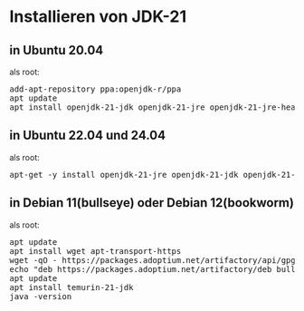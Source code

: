 # Installieren von JDK-21 

## in Ubuntu 20.04
als root:
<pre>add-apt-repository ppa:openjdk-r/ppa
apt update
apt install openjdk-21-jdk openjdk-21-jre openjdk-21-jre-headless openjdk-21-source
</pre>

## in Ubuntu 22.04 und 24.04
als root:
<pre>apt-get -y install openjdk-21-jre openjdk-21-jdk openjdk-21-jre-headless openjdk-21-source</pre>

## in Debian 11(bullseye) oder Debian 12(bookworm)
als root:
<pre>apt update
apt install wget apt-transport-https
wget -qO - https://packages.adoptium.net/artifactory/api/gpg/key/public | tee /etc/apt/trusted.gpg.d/adoptium.asc
echo "deb https://packages.adoptium.net/artifactory/deb bullseye main" | tee /etc/apt/sources.list.d/adoptium.list
apt update
apt install temurin-21-jdk
java -version</pre>

